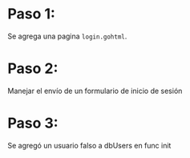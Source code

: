 # Paso 1: 
Se agrega una pagina ```login.gohtml```.

# Paso 2:
Manejar el envío de un formulario de inicio de sesión

# Paso 3:
Se agregó un usuario falso a dbUsers en func init